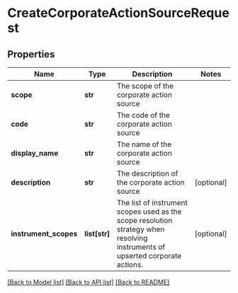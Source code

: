 # CreateCorporateActionSourceRequest


## Properties
Name | Type | Description | Notes
------------ | ------------- | ------------- | -------------
**scope** | **str** | The scope of the corporate action source | 
**code** | **str** | The code of the corporate action source | 
**display_name** | **str** | The name of the corporate action source | 
**description** | **str** | The description of the corporate action source | [optional] 
**instrument_scopes** | **list[str]** | The list of instrument scopes used as the scope resolution strategy when resolving instruments of upserted corporate actions. | [optional] 

[[Back to Model list]](../README.md#documentation-for-models) [[Back to API list]](../README.md#documentation-for-api-endpoints) [[Back to README]](../README.md)


